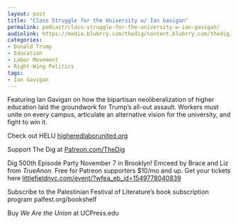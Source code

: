 ```yaml
---
layout: post
title: "Class Struggle for the University w/ Ian Gavigan"
permalink: podcast/class-struggle-for-the-university-w-ian-gavigan/
audiolink: https://media.blubrry.com/thedig/content.blubrry.com/thedig/The_Dig-EP_498-Gavigan.mp3
categories:
- Donald Trump
- Education
- Labor Movement
- Right-Wing Politics
tags:
- Ian Gavigan
---
```


Featuring Ian Gavigan on how the bipartisan neoliberalization of higher education laid the groundwork for Trump’s all-out assault. Workers must unite on every campus, articulate an alternative vision for the university, and fight to win it.

Check out HELU [higheredlaborunited.org](http://higheredlaborunited.org)

Support The Dig at [Patreon.com/TheDig](http://Patreon.com/TheDig)

Dig 500th Episode Party November 7 in Brooklyn! Emceed by Brace and Liz from *TrueAnon*. Free for Patreon supporters $10/mo and up. Get your tickets here [littlefieldnyc.com/event/?wfea\_eb\_id=1549778040839](http://littlefieldnyc.com/event/?wfea_eb_id=1549778040839)

Subscribe to the Palestinian Festival of Literature’s book subscription program palfest.org/bookshelf

Buy *We Are the Union* at UCPress.edu


